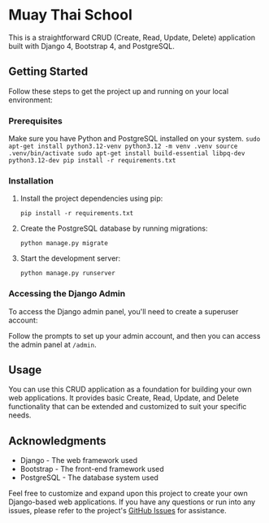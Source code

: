 # Muay Thai School

This is a straightforward CRUD (Create, Read, Update, Delete) application built with Django 4, Bootstrap 4, and PostgreSQL.

## Getting Started

Follow these steps to get the project up and running on your local environment:

### Prerequisites

Make sure you have Python and PostgreSQL installed on your system.
    ```
    sudo apt-get install python3.12-venv
    python3.12 -m venv .venv
    source .venv/bin/activate
    sudo apt-get install build-essential libpq-dev python3.12-dev
    pip install -r requirements.txt
    ```

### Installation

1. Install the project dependencies using pip:

    ```
    pip install -r requirements.txt
    ```

2. Create the PostgreSQL database by running migrations:

    ```
    python manage.py migrate
    ```

3. Start the development server:

    ```
    python manage.py runserver
    ```

### Accessing the Django Admin

To access the Django admin panel, you'll need to create a superuser account:


Follow the prompts to set up your admin account, and then you can access the admin panel at `/admin`.

## Usage

You can use this CRUD application as a foundation for building your own web applications. It provides basic Create, Read, Update, and Delete functionality that can be extended and customized to suit your specific needs.

## Acknowledgments

- Django - The web framework used
- Bootstrap - The front-end framework used
- PostgreSQL - The database system used

Feel free to customize and expand upon this project to create your own Django-based web applications. If you have any questions or run into any issues, please refer to the project's [GitHub Issues](https://github.com/yourusername/django-crud-example/issues) for assistance.
